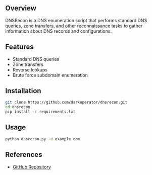 ## Overview
DNSRecon is a DNS enumeration script that performs standard DNS queries, zone transfers, and other reconnaissance tasks to gather information about DNS records and configurations.

## Features
- Standard DNS queries
- Zone transfers
- Reverse lookups
- Brute force subdomain enumeration

## Installation
```sh
git clone https://github.com/darkoperator/dnsrecon.git
cd dnsrecon
pip install -r requirements.txt
```

## Usage

```sh
python dnsrecon.py -d example.com
```
## References

- [GitHub Repository](https://github.com/darkoperator/dnsrecon)